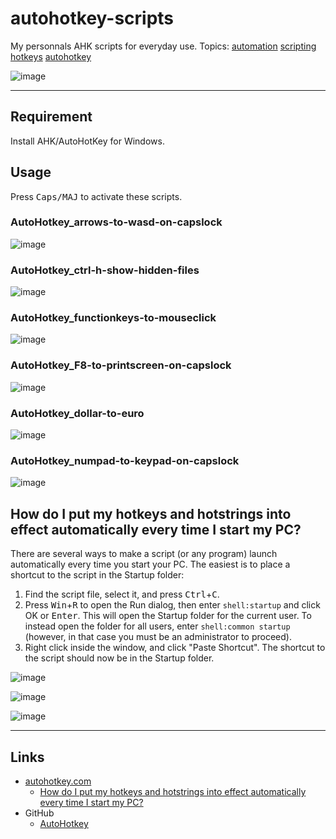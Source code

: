 # autohotkey-scripts

My personnals AHK scripts for everyday use. Topics: 
 [automation](https://github.com/topics/automation) 
 [scripting](https://github.com/topics/scripting) 
 [hotkeys](https://github.com/topics/hotkeys) 
 [autohotkey](https://github.com/topics/autohotkey) 

![image](docs/keyboard.jpg)

----

## Requirement

Install AHK/AutoHotKey for Windows.

## Usage

Press <kbd>Caps/MAJ</kbd> to activate these scripts.

### AutoHotkey_arrows-to-wasd-on-capslock

![image](scripts/AutoHotkey_arrows-to-wasd-on-capslock.jpg)

### AutoHotkey_ctrl-h-show-hidden-files

![image](scripts/AutoHotkey_ctrl-h-show-hidden-files.jpg)

### AutoHotkey_functionkeys-to-mouseclick

![image](scripts/AutoHotkey_functionkeys-to-mouseclick.jpg)

### AutoHotkey_F8-to-printscreen-on-capslock

![image](scripts/AutoHotkey_F8-to-printscreen-on-capslock.jpg)

### AutoHotkey_dollar-to-euro

![image](scripts/AutoHotkey_dollar-to-euro.jpg)

### AutoHotkey_numpad-to-keypad-on-capslock

![image](scripts/AutoHotkey_numpad-to-keypad-on-capslock.jpg)


## How do I put my hotkeys and hotstrings into effect automatically every time I start my PC?

There are several ways to make a script (or any program) launch automatically every time you start your PC. The easiest is to place a shortcut to the script in the Startup folder:

1. Find the script file, select it, and press <kbd>Ctrl</kbd>+<kbd>C</kbd>.
2. Press <kbd>Win</kbd>+<kbd>R</kbd> to open the Run dialog, then enter `shell:startup` and click OK or <kbd>Enter</kbd>. This will open the Startup folder for the current user. To instead open the folder for all users, enter `shell:common startup` (however, in that case you must be an administrator to proceed).
3. Right click inside the window, and click "Paste Shortcut". The shortcut to the script should now be in the Startup folder.


![image](docs/howto-windows-startup-1.png)

![image](docs/howto-windows-startup-2.png)

![image](docs/howto-windows-startup-3.png)

---

## Links

- [autohotkey.com](https://autohotkey.com)
  - [How do I put my hotkeys and hotstrings into effect automatically every time I start my PC?](https://www.autohotkey.com/docs/v1/FAQ.htm#Startup)
- GitHub
  - [ AutoHotkey](https://github.com/AutoHotkey/AutoHotkey)